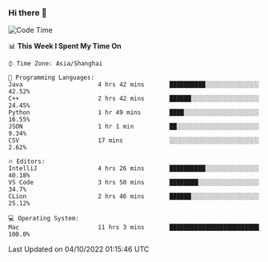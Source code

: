 ### Hi there 👋


<!--START_SECTION:waka-->
![Code Time](http://img.shields.io/badge/Code%20Time-761%20hrs%204%20mins-blue)

📊 **This Week I Spent My Time On** 

```text
⌚︎ Time Zone: Asia/Shanghai

💬 Programming Languages: 
Java                     4 hrs 42 mins       ██████████░░░░░░░░░░░░░░░   42.52% 
C++                      2 hrs 42 mins       ██████░░░░░░░░░░░░░░░░░░░   24.45% 
Python                   1 hr 49 mins        ████░░░░░░░░░░░░░░░░░░░░░   16.55% 
JSON                     1 hr 1 min          ██░░░░░░░░░░░░░░░░░░░░░░░   9.34% 
CSV                      17 mins             ░░░░░░░░░░░░░░░░░░░░░░░░░   2.62%

🔥 Editors: 
IntelliJ                 4 hrs 26 mins       ██████████░░░░░░░░░░░░░░░   40.18% 
VS Code                  3 hrs 50 mins       ████████░░░░░░░░░░░░░░░░░   34.7% 
CLion                    2 hrs 46 mins       ██████░░░░░░░░░░░░░░░░░░░   25.12%

💻 Operating System: 
Mac                      11 hrs 3 mins       █████████████████████████   100.0%

```


 Last Updated on 04/10/2022 01:15:46 UTC
<!--END_SECTION:waka-->

<!--
**SillyPasty/SillyPasty** is a ✨ _special_ ✨ repository because its `README.md` (this file) appears on your GitHub profile.

Here are some ideas to get you started:

- 🔭 I’m currently working on ...
- 🌱 I’m currently learning ...
- 👯 I’m looking to collaborate on ...
- 🤔 I’m looking for help with ...
- 💬 Ask me about ...
- 📫 How to reach me: ...
- 😄 Pronouns: ...
- ⚡ Fun fact: ...
-->


